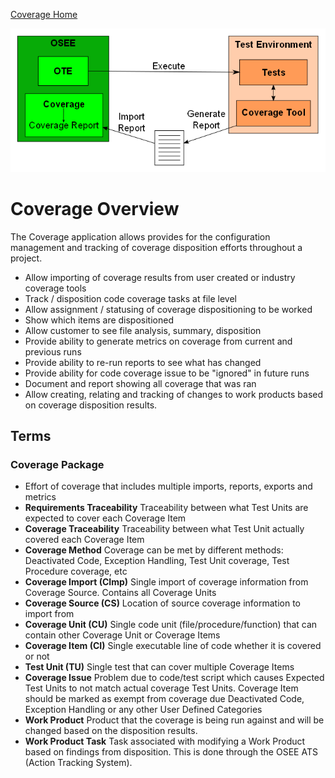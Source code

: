 [Coverage Home](http://wiki.eclipse.org/OSEE/Coverage/Users_Guide)

![osee_coverage.png](/docs/images/osee_coverage.png "osee_coverage.png")

# Coverage Overview

The Coverage application allows provides for the configuration
management and tracking of coverage disposition efforts throughout a
project.

  - Allow importing of coverage results from user created or industry
    coverage tools
  - Track / disposition code coverage tasks at file level
  - Allow assignment / statusing of coverage dispositioning to be worked
  - Show which items are dispositioned
  - Allow customer to see file analysis, summary, disposition
  - Provide ability to generate metrics on coverage from current and
    previous runs
  - Provide ability to re-run reports to see what has changed
  - Provide ability for code coverage issue to be "ignored" in future
    runs
  - Document and report showing all coverage that was ran
  - Allow creating, relating and tracking of changes to work products
    based on coverage disposition results.

## Terms

### Coverage Package

  -
    Effort of coverage that includes multiple imports, reports, exports
    and metrics
  - **Requirements Traceability**
    Traceability between what Test Units are expected to cover each
    Coverage Item
  - **Coverage Traceability**
    Traceability between what Test Unit actually covered each Coverage
    Item
  - **Coverage Method**
    Coverage can be met by different methods: Deactivated Code,
    Exception Handling, Test Unit coverage, Test Procedure coverage, etc
  - **Coverage Import (CImp)**
    Single import of coverage information from Coverage Source. Contains
    all Coverage Units
  - **Coverage Source (CS)**
    Location of source coverage information to import from
  - **Coverage Unit (CU)**
    Single code unit (file/procedure/function) that can contain other
    Coverage Unit or Coverage Items
  - **Coverage Item (CI)**
    Single executable line of code whether it is covered or not
  - **Test Unit (TU)**
    Single test that can cover multiple Coverage Items
  - **Coverage Issue**
    Problem due to code/test script which causes Expected Test Units to
    not match actual coverage Test Units. Coverage Item should be marked
    as exempt from coverage due Deactivated Code, Exception Handling or
    any other User Defined Categories
  - **Work Product**
    Product that the coverage is being run against and will be changed
    based on the disposition results.
  - **Work Product Task**
    Task associated with modifying a Work Product based on findings from
    disposition. This is done through the OSEE ATS (Action Tracking
    System).